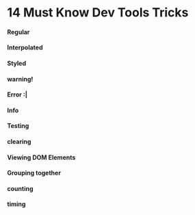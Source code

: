 # 14 Must Know Dev Tools Tricks

#### Regular

#### Interpolated

#### Styled

#### warning!

#### Error :|

#### Info

#### Testing

#### clearing

#### Viewing DOM Elements

#### Grouping together

#### counting

#### timing